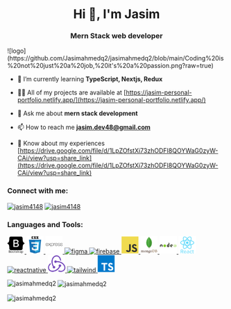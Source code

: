 <h1 align="center">Hi 👋, I'm Jasim</h1>
<h3 align="center">Mern Stack web developer</h3>
![logo](https://github.com/Jasimahmedq2/jasimahmedq2/blob/main/Coding%20is%20not%20just%20a%20job,%20it's%20a%20passion.png?raw=true)

- 🌱 I’m currently learning **TypeScript, Nextjs, Redux**

- 👨‍💻 All of my projects are available at [https://jasim-personal-portfolio.netlify.app/](https://jasim-personal-portfolio.netlify.app/)

- 💬 Ask me about **mern stack development**

- 📫 How to reach me **jasim.dev48@gmail.com**

- 📄 Know about my experiences [https://drive.google.com/file/d/1LpZOfstXi73zhODFI8QOYWaG0zyW-CAi/view?usp=share_link](https://drive.google.com/file/d/1LpZOfstXi73zhODFI8QOYWaG0zyW-CAi/view?usp=share_link)

<h3 align="left">Connect with me:</h3>
<p align="left">
<a href="https://linkedin.com/in/jasim4148" target="blank"><img align="center" src="https://raw.githubusercontent.com/rahuldkjain/github-profile-readme-generator/master/src/images/icons/Social/linked-in-alt.svg" alt="jasim4148" height="30" width="40" /></a>
<a href="https://fb.com/jasim4148" target="blank"><img align="center" src="https://raw.githubusercontent.com/rahuldkjain/github-profile-readme-generator/master/src/images/icons/Social/facebook.svg" alt="jasim4148" height="30" width="40" /></a>
</p>

<h3 align="left">Languages and Tools:</h3>
<p align="left"> <a href="https://getbootstrap.com" target="_blank" rel="noreferrer"> <img src="https://raw.githubusercontent.com/devicons/devicon/master/icons/bootstrap/bootstrap-plain-wordmark.svg" alt="bootstrap" width="40" height="40"/> </a> <a href="https://www.w3schools.com/css/" target="_blank" rel="noreferrer"> <img src="https://raw.githubusercontent.com/devicons/devicon/master/icons/css3/css3-original-wordmark.svg" alt="css3" width="40" height="40"/> </a> <a href="https://expressjs.com" target="_blank" rel="noreferrer"> <img src="https://raw.githubusercontent.com/devicons/devicon/master/icons/express/express-original-wordmark.svg" alt="express" width="40" height="40"/> </a> <a href="https://www.figma.com/" target="_blank" rel="noreferrer"> <img src="https://www.vectorlogo.zone/logos/figma/figma-icon.svg" alt="figma" width="40" height="40"/> </a> <a href="https://firebase.google.com/" target="_blank" rel="noreferrer"> <img src="https://www.vectorlogo.zone/logos/firebase/firebase-icon.svg" alt="firebase" width="40" height="40"/> </a> <a href="https://developer.mozilla.org/en-US/docs/Web/JavaScript" target="_blank" rel="noreferrer"> <img src="https://raw.githubusercontent.com/devicons/devicon/master/icons/javascript/javascript-original.svg" alt="javascript" width="40" height="40"/> </a> <a href="https://www.mongodb.com/" target="_blank" rel="noreferrer"> <img src="https://raw.githubusercontent.com/devicons/devicon/master/icons/mongodb/mongodb-original-wordmark.svg" alt="mongodb" width="40" height="40"/> </a> <a href="https://nodejs.org" target="_blank" rel="noreferrer"> <img src="https://raw.githubusercontent.com/devicons/devicon/master/icons/nodejs/nodejs-original-wordmark.svg" alt="nodejs" width="40" height="40"/> </a> <a href="https://reactjs.org/" target="_blank" rel="noreferrer"> <img src="https://raw.githubusercontent.com/devicons/devicon/master/icons/react/react-original-wordmark.svg" alt="react" width="40" height="40"/> </a> <a href="https://reactnative.dev/" target="_blank" rel="noreferrer"> <img src="https://reactnative.dev/img/header_logo.svg" alt="reactnative" width="40" height="40"/> </a> <a href="https://redux.js.org" target="_blank" rel="noreferrer"> <img src="https://raw.githubusercontent.com/devicons/devicon/master/icons/redux/redux-original.svg" alt="redux" width="40" height="40"/> </a> <a href="https://tailwindcss.com/" target="_blank" rel="noreferrer"> <img src="https://www.vectorlogo.zone/logos/tailwindcss/tailwindcss-icon.svg" alt="tailwind" width="40" height="40"/> </a> <a href="https://www.typescriptlang.org/" target="_blank" rel="noreferrer"> <img src="https://raw.githubusercontent.com/devicons/devicon/master/icons/typescript/typescript-original.svg" alt="typescript" width="40" height="40"/> </a> </p>

<p><img align="left" src="https://github-readme-stats.vercel.app/api/top-langs?username=jasimahmedq2&show_icons=true&locale=en&layout=compact" alt="jasimahmedq2" /></p>

<p>&nbsp;<img align="center" src="https://github-readme-stats.vercel.app/api?username=jasimahmedq2&show_icons=true&locale=en" alt="jasimahmedq2" /></p>

<p><img align="center" src="https://github-readme-streak-stats.herokuapp.com/?user=jasimahmedq2&" alt="jasimahmedq2" /></p>
